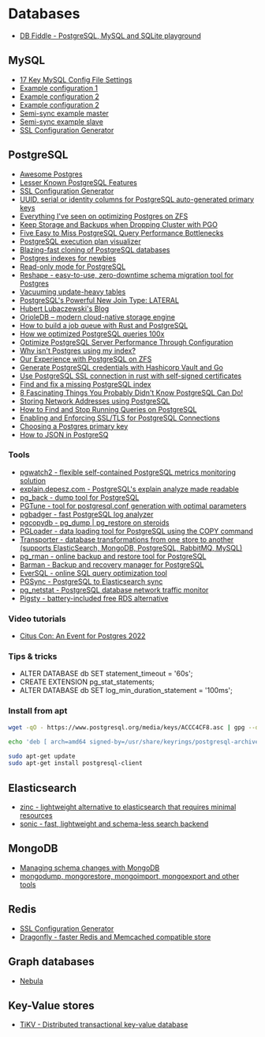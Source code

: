 # Databases

- [DB Fiddle - PostgreSQL, MySQL and SQLite playground](https://www.db-fiddle.com/)

## MySQL

- [17 Key MySQL Config File Settings](http://www.speedemy.com/17-key-mysql-config-file-settings-mysql-5-7-proof/)
- [Example configuration 1](my1.cnf)
- [Example configuration 2](my2.cnf)
- [Example configuration 2](my3.cnf)
- [Semi-sync example master](my-master.cnf)
- [Semi-sync example slave](my-slave.cnf)
- [SSL Configuration Generator](https://ssl-config.mozilla.org/#server=mysql&version=8.0.19&config=modern&openssl=1.1.1k&guideline=5.6)

## PostgreSQL

- [Awesome Postgres](https://github.com/dhamaniasad/awesome-postgres)
- [Lesser Known PostgreSQL Features](https://hakibenita.com/postgresql-unknown-features)
- [SSL Configuration Generator](https://ssl-config.mozilla.org/#server=postgresql&version=12.1&config=modern&openssl=1.1.1k&guideline=5.6)
- [UUID, serial or identity columns for PostgreSQL auto-generated primary keys](https://www.cybertec-postgresql.com/en/uuid-serial-or-identity-columns-for-postgresql-auto-generated-primary-keys/)
- [Everything I've seen on optimizing Postgres on ZFS](https://vadosware.io/post/everything-ive-seen-on-optimizing-postgres-on-zfs-on-linux/#dead-end-ulimit)
- [Keep Storage and Backups when Dropping Cluster with PGO](https://blog.crunchydata.com/blog/keep-storage-and-backups-when-dropping-cluster-with-pgo)
- [Five Easy to Miss PostgreSQL Query Performance Bottlenecks](https://pawelurbanek.com/postgresql-query-bottleneck)
- [PostgreSQL execution plan visualizer](https://explain.dalibo.com/)
- [Blazing-fast cloning of PostgreSQL databases](https://github.com/postgres-ai/database-lab-engine)
- [Postgres indexes for newbies](https://blog.crunchydata.com/blog/postgres-indexes-for-newbies)
- [Read-only mode for PostgreSQL](https://www.jkatz05.com/post/postgres/postgres-read-only/)
- [Reshape - easy-to-use, zero-downtime schema migration tool for Postgres](https://github.com/fabianlindfors/reshape)
- [Vacuuming update-heavy tables](https://dataegret.com/2022/02/vacuuming-update-heavy-tables/)
- [PostgreSQL's Powerful New Join Type: LATERAL](https://heap.io/blog/postgresqls-powerful-new-join-type-lateral)
- [Hubert Lubaczewski's Blog](https://www.depesz.com/)
- [OrioleDB – modern cloud-native storage engine](https://github.com/orioledb/orioledb)
- [How to build a job queue with Rust and PostgreSQL](https://kerkour.com/rust-job-queue-with-postgresql)
- [How we optimized PostgreSQL queries 100x](https://towardsdatascience.com/how-we-optimized-postgresql-queries-100x-ff52555eabe)
- [Optimize PostgreSQL Server Performance Through Configuration](https://blog.crunchydata.com/blog/optimize-postgresql-server-performance)
- [Why isn't Postgres using my index?](https://www.pgmustard.com/blog/why-isnt-postgres-using-my-index)
- [Our Experience with PostgreSQL on ZFS](https://lackofimagination.org/2022/04/our-experience-with-postgresql-on-zfs/)
- [Generate PostgreSQL credentials with Hashicorp Vault and Go](https://splitmind.dev/posts/generate-creds-postgres-vault-with-golang/)
- [Use PostgreSQL SSL connection in rust with self-signed certificates](https://dev.to/yugabyte/use-postgresql-ssl-connection-in-rust-with-self-signed-certificates-4k9g)
- [Find and fix a missing PostgreSQL index](https://www.cybertec-postgresql.com/en/find-and-fix-a-missing-postgresql-index/)
- [8 Fascinating Things You Probably Didn't Know PostgreSQL Can Do!](https://postgresweekly.com/link/122726/web)
- [Storing Network Addresses using PostgreSQL](https://www.compose.com/articles/storing-network-addresses-using-postgresql/)
- [How to Find and Stop Running Queries on PostgreSQL](https://adamj.eu/tech/2022/06/20/how-to-find-and-stop-running-queries-on-postgresql/)
- [Enabling and Enforcing SSL/TLS for PostgreSQL Connections](https://www.percona.com/blog/enabling-and-enforcing-ssl-tls-for-postgresql-connections/)
- [Choosing a Postgres primary key](https://supabase.com/blog/choosing-a-postgres-primary-key)
- [How to JSON in PostgreSQ](https://ftisiot.net/postgresqljson/main/)

### Tools

- [pgwatch2 - flexible self-contained PostgreSQL metrics monitoring solution](https://github.com/cybertec-postgresql/pgwatch2)
- [explain.depesz.com - PostgreSQL's explain analyze made readable](https://explain.depesz.com/)
- [pg_back - dump tool for PostgreSQL](https://github.com/orgrim/pg_back)
- [PGTune - tool for postgresql.conf generation with optimal parameters](https://pgtune.leopard.in.ua/#/)
- [pgbadger - fast PostgreSQL log analyzer](https://github.com/darold/pgbadger)
- [pgcopydb - pg_dump | pg_restore on steroids](https://github.com/dimitri/pgcopydb)
- [PGLoader - data loading tool for PostgreSQL using the COPY command](https://github.com/dimitri/pgloader)
- [Transporter - database transformations from one store to another (supports ElasticSearch, MongoDB, PostgreSQL, RabbitMQ, MySQL)](https://github.com/compose/transporter)
- [pg_rman - online backup and restore tool for PostgreSQL](https://github.com/ossc-db/pg_rman)
- [Barman - Backup and recovery manager for PostgreSQL](https://github.com/EnterpriseDB/barman)
- [EverSQL - online SQL query optimization tool](https://www.eversql.com/sql-query-optimizer/)
- [PGSync - PostgreSQL to Elasticsearch sync](https://github.com/toluaina/pgsync)
- [pg_netstat - PostgreSQL database network traffic monitor](https://github.com/supabase/pg_netstat)
- [Pigsty - battery-included free RDS alternative](https://github.com/Vonng/pigsty)

### Video tutorials

- [Citus Con: An Event for Postgres 2022](https://www.youtube.com/playlist?list=PLlrxD0HtieHjSzUZYCMvqffEU5jykfPTd)

### Tips & tricks

- ALTER DATABASE db SET statement_timeout = '60s';
- CREATE EXTENSION pg_stat_statements;
- ALTER DATABASE db SET log_min_duration_statement = '100ms';

### Install from apt

```sh
wget -qO - https://www.postgresql.org/media/keys/ACCC4CF8.asc | gpg --dearmor | sudo dd of=/usr/share/keyrings/postgresql-archive-keyring.gpg

echo 'deb [ arch=amd64 signed-by=/usr/share/keyrings/postgresql-archive-keyring.gpg ] http://apt.postgresql.org/pub/repos/apt jammy-pgdg main' | sudo tee /etc/apt/sources.list.d/postgresql.list

sudo apt-get update
sudo apt-get install postgresql-client
```

## Elasticsearch

- [zinc - lightweight alternative to elasticsearch that requires minimal resources](https://github.com/zinclabs/zinc)
- [sonic - fast, lightweight and schema-less search backend](https://github.com/valeriansaliou/sonic)

## MongoDB

- [Managing schema changes with MongoDB](https://derickrethans.nl/managing-schema-changes.html)
- [mongodump, mongorestore, mongoimport, mongoexport and other tools](https://github.com/mongodb/mongo-tools/)

## Redis

- [SSL Configuration Generator](https://ssl-config.mozilla.org/#server=redis&version=6.0&config=modern&openssl=1.1.1k&guideline=5.6)
- [Dragonfly - faster Redis and Memcached compatible store](https://github.com/dragonflydb/dragonfly)

## Graph databases

- [Nebula](https://github.com/vesoft-inc/nebula)

## Key-Value stores

- [TiKV - Distributed transactional key-value database](https://github.com/tikv/tikv)
